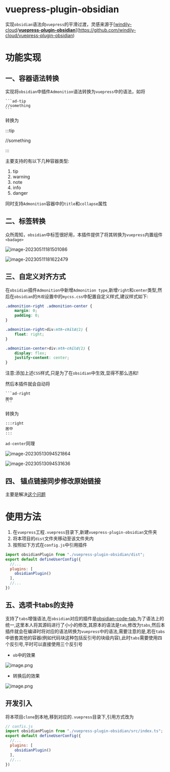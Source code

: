 # vuepress-plugin-obsidian

实现`obsidian`语法向`vuepress`的平滑过渡，灵感来源于[[windily-cloud](https://github.com/windily-cloud)/**[vuepress-plugin-obsidian](https://github.com/windily-cloud/vuepress-plugin-obsidian)**](https://github.com/windily-cloud/vuepress-plugin-obsidian)

# 功能实现

## 一、容器语法转换

实现将`obsidian`中插件`Admonition`语法转换为`vuepress`中的语法，如将

````
```ad-tip
//something
```
````

转换为

:::tip

//something

:::

主要支持的有以下几种容器类型:

1. tip
2. warning
3. note
4. info
5. danger

同时支持`Admonition`容器中的`title`和`collapse`属性

## 二、标签转换

众所周知，`obsidian`中标签很好用，本插件提供了将其转换为`vuepress`内置组件`<badage>`



![image-20230511181501086](https://cdn.jdysya.top/lsky/2023/05/11/1/d54f18ac576c8679.png)



![image-20230511181622479](https://cdn.jdysya.top/lsky/2023/05/11/1/05873071db0bac65.png)

## 三、自定义对齐方式

在`obsidian`插件`Admonition`中新增`Admonition type`,新增`right`和`center`类型,然后在`obsidian`的`外观`设置中的`mycss.css`中配置自定义样式,建议样式如下:

```css
.admonition-right .admonition-center {
    margin: 0;
    padding: 0;
}

.admonition-right>div:nth-child(2) {
    float: right;
}

.admonition-center>div:nth-child(2) {
    display: flex;
    justify-content: center;
}
```

注意:添加上述`CSS`样式,只是为了在`obsidian`中生效,显得不那么违和!

然后本插件就会自动将
````
```ad-right
居中
```
````
转换为
```
:::right
居中
:::
```

`ad-center`同理

![image-20230513094521864](https://cdn.jdysya.top/lsky/2023/05/13/1/209a330a09e3b0e3.png)



![image-20230513094531636](https://cdn.jdysya.top/lsky/2023/05/13/1/ecac787eb65d5ea6.png)

## 四、 锚点链接同步修改原始链接

主要是解决[这个问题](https://github.com/vuepress-theme-hope/vuepress-theme-hope/issues/3130)

# 使用方法

1. 在`vuepress`工程`.vuepress`目录下,新建`vuepress-plugin-obsidian`文件夹
2. 将本项目的`dist`文件夹移动至该文件夹内
3. 按照如下方式在`config.js`中引用插件

```js
import obsidianPlugin from "./vuepress-plugin-obsidian/dist";
export default defineUserConfig({
  //...
  plugins: [
    obsidianPlugin()
  ],
  //...
})
```

## 五、选项卡tabs的支持

支持了`tabs`增强语法,在`obsidian`对应的插件是[obsidian-code-tab](https://github.com/lazyloong/obsidian-code-tab),为了语法上的统一,这里本人将其源码进行了小小的修改,其原本的语法是`tab`,修改为`tabs`,然后本插件就会在编译时将对应的语法转换为`vuepress`中的语法,需要注意的是,若在`tabs`中嵌套其他的容器(例如代码块这种包括反引号的块级内容),此时`tabs`需要使用四个反引号,平时可以直接使用三个反引号

- `ob`中的效果

![image.png](https://cdn.jdysya.top/lsky/2023/06/02/1/02f763d7a22767e1.png)

- 转换后的效果

![image.png](https://cdn.jdysya.top/lsky/2023/06/02/1/bb6c979db7559594.png)



## 开发引入

将本项目`clone`到本地,移到对应的`.vuepress`目录下,引用方式改为

```js
// confis.js
import obsidianPlugin from "./vuepress-plugin-obsidian/src/index.ts";
export default defineUserConfig({
  //...
  plugins: [
    obsidianPlugin()
  ],
  //...
})
```

